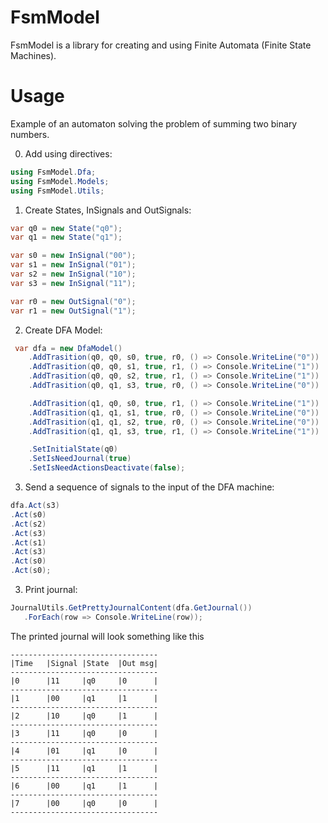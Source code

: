 # FsmModel
FsmModel is a library for creating and using Finite Automata (Finite State Machines).

# Usage
Example of an automaton solving the problem of summing two binary numbers.

0. Add using directives:
```csharp
using FsmModel.Dfa;
using FsmModel.Models;
using FsmModel.Utils;
```
1. Create States, InSignals and OutSignals:
```csharp
var q0 = new State("q0");
var q1 = new State("q1");

var s0 = new InSignal("00");
var s1 = new InSignal("01");
var s2 = new InSignal("10");
var s3 = new InSignal("11");

var r0 = new OutSignal("0");
var r1 = new OutSignal("1");
```

2. Create DFA Model:
```csharp
 var dfa = new DfaModel()
	.AddTrasition(q0, q0, s0, true, r0, () => Console.WriteLine("0"))
	.AddTrasition(q0, q0, s1, true, r1, () => Console.WriteLine("1"))
	.AddTrasition(q0, q0, s2, true, r1, () => Console.WriteLine("1"))
	.AddTrasition(q0, q1, s3, true, r0, () => Console.WriteLine("0"))

	.AddTrasition(q1, q0, s0, true, r1, () => Console.WriteLine("1"))
	.AddTrasition(q1, q1, s1, true, r0, () => Console.WriteLine("0"))
	.AddTrasition(q1, q1, s2, true, r0, () => Console.WriteLine("0"))
	.AddTrasition(q1, q1, s3, true, r1, () => Console.WriteLine("1"))

	.SetInitialState(q0)
	.SetIsNeedJournal(true)
	.SetIsNeedActionsDeactivate(false);
 ```
 3. Send a sequence of signals to the input of the DFA machine:
 ```csharp
dfa.Act(s3)
 .Act(s0)
 .Act(s2)
 .Act(s3)
 .Act(s1)
 .Act(s3)
 .Act(s0)
 .Act(s0);  
 ```
 3. Print journal:
 ```csharp
JournalUtils.GetPrettyJournalContent(dfa.GetJournal())
    .ForEach(row => Console.WriteLine(row));
 ```
 The printed journal will look something like this
 ```
 ---------------------------------
|Time   |Signal |State  |Out msg|
---------------------------------
|0      |11     |q0     |0      |
---------------------------------
|1      |00     |q1     |1      |
---------------------------------
|2      |10     |q0     |1      |
---------------------------------
|3      |11     |q0     |0      |
---------------------------------
|4      |01     |q1     |0      |
---------------------------------
|5      |11     |q1     |1      |
---------------------------------
|6      |00     |q1     |1      |
---------------------------------
|7      |00     |q0     |0      |
---------------------------------
 ```